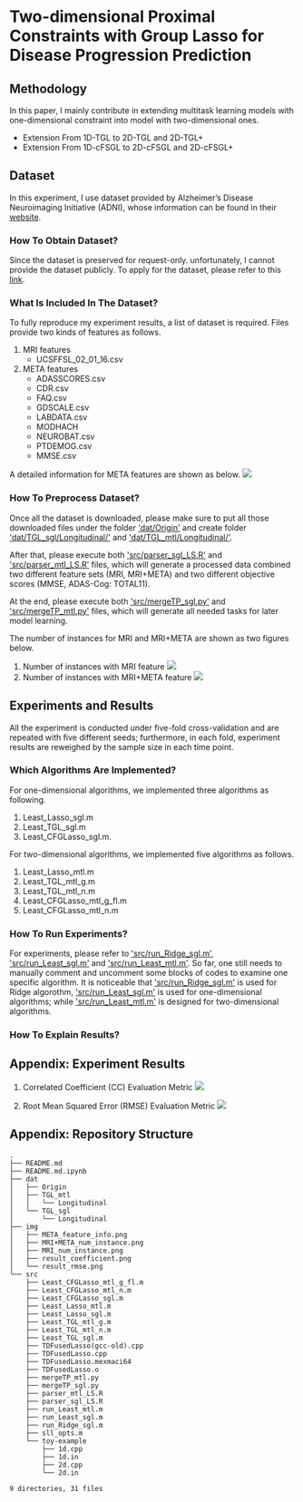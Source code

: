# Two-dimensional Proximal Constraints with Group Lasso for Disease Progression Prediction

## Methodology
In this paper, I mainly contribute in extending multitask learning models with one-dimensional constraint into model with two-dimensional ones.
- Extension From 1D-TGL to 2D-TGL and 2D-TGL+
- Extension From 1D-cFSGL to 2D-cFSGL and 2D-cFSGL+


## Dataset
In this experiment, I use dataset provided by Alzheimer’s Disease Neuroimaging Initiative (ADNI), whose information can be found in their [website](http://adni.loni.usc.edu/).


### How To Obtain Dataset?
Since the dataset is preserved for request-only. unfortunately, I cannot provide the dataset publicly. To apply for the dataset, please refer to this [link](http://adni.loni.usc.edu/data-samples/access-data/).


### What Is Included In The Dataset?
To fully reproduce my experiment results, a list of dataset is required. Files provide two kinds of features as follows.
1. MRI features
    - UCSFFSL_02_01_16.csv
2. META features 
    - ADASSCORES.csv
    - CDR.csv
    - FAQ.csv
    - GDSCALE.csv
    - LABDATA.csv
    - MODHACH
    - NEUROBAT.csv
    - PTDEMOG.csv
    - MMSE.csv

A detailed information for META features are shown as below.
![](img/META_feature_info.png)


### How To Preprocess Dataset?
Once all the dataset is downloaded, please make sure to put all those downloaded files under the folder ['dat/Origin'](dat/Origin) and create folder ['dat/TGL_sgl/Longitudinal/'](dat/TGL_sgl/Longitudinal/) and ['dat/TGL_mtl/Longitudinal/'](dat/TGL_mtl/Longitudinal/).

After that, please execute both ['src/parser_sgl_LS.R'](src/parser_sgl_LS.R) and ['src/parser_mtl_LS.R']('src/parser_mtl_LS.R') files, which will generate a processed data combined two different feature sets (MRI, MRI+META) and two different objective scores (MMSE, ADAS-Cog: TOTAL11).

At the end, please execute both ['src/mergeTP_sgl.py'](src/mergeTP_sgl.py) and ['src/mergeTP_mtl.py']('src/mergeTP_mtl.py') files, which will generate all needed tasks for later model learning.

The number of instances for MRI and MRI+META are shown as two figures below.

1. Number of instances with MRI feature
![](img/MRI_num_instance.png)
2. Number of instances with MRI+META feature
![](img/MRI+META_num_instance.png)



## Experiments and Results
All the experiment is conducted under five-fold cross-validation and are repeated with five different seeds; furthermore, in each fold, experiment results are reweighed by the sample size in each time point.

### Which Algorithms Are Implemented?
For one-dimensional algorithms, we implemented three algorithms as following.
1. Least_Lasso_sgl.m
2. Least_TGL_sgl.m
3. Least_CFGLasso_sgl.m.

For two-dimensional algorithms, we implemented five algorithms as follows.
1. Least_Lasso_mtl.m
2. Least_TGL_mtl_g.m
3. Least_TGL_mtl_n.m
4. Least_CFGLasso_mtl_g_fl.m
5. Least_CFGLasso_mtl_n.m

### How To Run Experiments?
For experiments, please refer to ['src/run_Ridge_sgl.m'](src/run_Ridge_sgl.m), ['src/run_Least_sgl.m'](src/run_Least_sgl.m) and ['src/run_Least_mtl.m'](src/run_Least_mtl.m). So far, one still needs to manually comment and uncomment some blocks of codes to examine one specific algorithm. It is noticeable that ['src/run_Ridge_sgl.m'](src/run_Ridge_sgl.m) is used for Ridge algorothm, ['src/run_Least_sgl.m'](src/run_Least_sgl.m) is used for one-dimensional algorithms; while ['src/run_Least_mtl.m'](src/run_Least_mtl.m) is designed for two-dimensional algorithms.



### How To Explain Results?

## Appendix: Experiment Results
1. Correlated Coefficient (CC) Evaluation Metric
![](img/result_coefficient.png)

2. Root Mean Squared Error (RMSE) Evaluation Metric
![](img/result_rmse.png)

## Appendix: Repository Structure
```
.
├── README.md
├── README.md.ipynb
├── dat
│   ├── Origin
│   ├── TGL_mtl
│   │   └── Longitudinal
│   └── TGL_sgl
│       └── Longitudinal
├── img
│   ├── META_feature_info.png
│   ├── MRI+META_num_instance.png
│   ├── MRI_num_instance.png
│   ├── result_coefficient.png
│   └── result_rmse.png
└── src
    ├── Least_CFGLasso_mtl_g_fl.m
    ├── Least_CFGLasso_mtl_n.m
    ├── Least_CFGLasso_sgl.m
    ├── Least_Lasso_mtl.m
    ├── Least_Lasso_sgl.m
    ├── Least_TGL_mtl_g.m
    ├── Least_TGL_mtl_n.m
    ├── Least_TGL_sgl.m
    ├── TDFusedLasso(gcc-old).cpp
    ├── TDFusedLasso.cpp
    ├── TDFusedLasso.mexmaci64
    ├── TDFusedLasso.o
    ├── mergeTP_mtl.py
    ├── mergeTP_sgl.py
    ├── parser_mtl_LS.R
    ├── parser_sgl_LS.R
    ├── run_Least_mtl.m
    ├── run_Least_sgl.m
    ├── run_Ridge_sgl.m
    ├── sll_opts.m
    └── toy-example
        ├── 1d.cpp
        ├── 1d.in
        ├── 2d.cpp
        └── 2d.in

9 directories, 31 files
```
